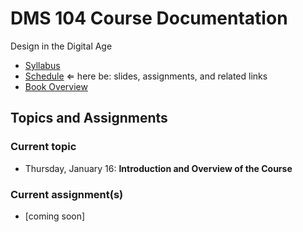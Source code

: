 # DMS 104 Course Documentation
Design in the Digital Age

- [Syllabus](syllabus.md)
- [Schedule](schedule.md)  &lArr; here be: slides, assignments, and related links
- [Book Overview](book-overview.md)

## Topics and Assignments

### Current topic

- Thursday, January 16: **Introduction and Overview of the Course**

### Current assignment(s)

- [coming soon]